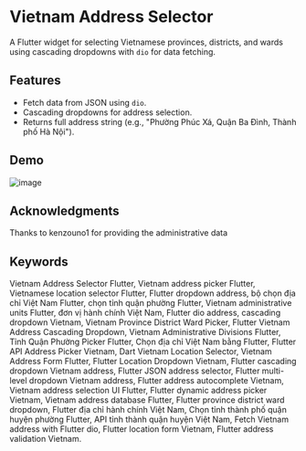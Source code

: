 # Vietnam Address Selector

A Flutter widget for selecting Vietnamese provinces, districts, and wards using cascading dropdowns with `dio` for data fetching.

## Features
- Fetch data from JSON using `dio`.
- Cascading dropdowns for address selection.
- Returns full address string (e.g., "Phường Phúc Xá, Quận Ba Đình, Thành phố Hà Nội").

## Demo
![image](https://github.com/user-attachments/assets/1b5b222d-4cbe-45fa-ad19-f0c63cf2d72b)

## Acknowledgments
Thanks to kenzouno1 for providing the administrative data
## Keywords
Vietnam Address Selector Flutter, Vietnam address picker Flutter, Vietnamese location selector Flutter, Flutter dropdown address, bộ chọn địa chỉ Việt Nam Flutter, chọn tỉnh quận phường Flutter, Vietnam administrative units Flutter, đơn vị hành chính Việt Nam, Flutter dio address, cascading dropdown Vietnam, Vietnam Province District Ward Picker, Flutter Vietnam Address Cascading Dropdown, Vietnam Administrative Divisions Flutter, Tỉnh Quận Phường Picker Flutter, Chọn địa chỉ Việt Nam bằng Flutter, Flutter API Address Picker Vietnam, Dart Vietnam Location Selector, Vietnam Address Form Flutter, Flutter Location Dropdown Vietnam, Flutter cascading dropdown Vietnam address, Flutter JSON address selector, Flutter multi-level dropdown Vietnam address, Flutter address autocomplete Vietnam, Vietnam address selection UI Flutter, Flutter dynamic address picker Vietnam, Vietnam address database Flutter, Flutter province district ward dropdown, Flutter địa chỉ hành chính Việt Nam, Chọn tỉnh thành phố quận huyện phường Flutter, API tỉnh thành quận huyện Việt Nam, Fetch Vietnam address with Flutter dio, Flutter location form Vietnam, Flutter address validation Vietnam.



